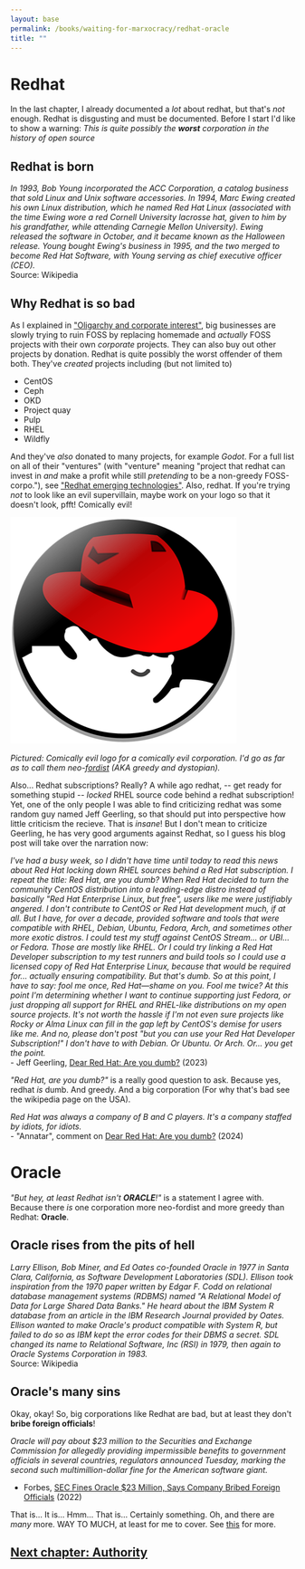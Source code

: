 ```yaml
---
layout: base
permalink: /books/waiting-for-marxocracy/redhat-oracle
title: ""
---
```


# Redhat
In the last chapter, I already documented a *lot* about redhat, but that's
*not* enough. Redhat is disgusting and must be documented. Before I start
I'd like to show a warning: *This is quite possibly the **worst** corporation
in the history of open source*

## Redhat is born
*In 1993, Bob Young incorporated the ACC Corporation, a catalog business that
sold Linux and Unix software accessories. In 1994, Marc Ewing created his own
Linux distribution, which he named Red Hat Linux (associated with the time
Ewing wore a red Cornell University lacrosse hat, given to him by his
grandfather, while attending Carnegie Mellon University). Ewing released the
software in October, and it became known as the Halloween release. Young bought
Ewing's business in 1995, and the two merged to become Red Hat Software, with
Young serving as chief executive officer (CEO).*  
Source: Wikipedia

## Why Redhat is so bad
As I explained in ["Oligarchy and corporate interest"](/books/waiting-for-marxocracy/oligarchy#corporate-interest),
big businesses are slowly trying to ruin FOSS by replacing homemade and *actually*
FOSS projects with their own *corporate* projects. They can also buy out other
projects by donation. Redhat is quite possibly the worst offender of them both.
They've *created* projects including (but not limited to)

- CentOS
- Ceph
- OKD
- Project quay
- Pulp
- RHEL
- Wildfly

And they've *also* donated to many projects, for example *Godot*. For a full
list on all of their "ventures" (with "venture" meaning "project that redhat can
invest in *and* make a profit while still *pretending* to be a non-greedy FOSS-corpo."),
see ["Redhat emerging technologies"](https://next.redhat.com/projects-full/). Also, redhat.
If you're trying *not* to look like an evil supervillain, maybe work on your logo
so that it doesn't look, pfft! Comically evil!

[![Redhat's comically evil logo!](/images/redhat.png)](/)

*Pictured: Comically evil logo for a comically evil corporation. I'd go
as far as to call them neo-[fordist](https://en.wikipedia.org/wiki/Fordism)
(AKA greedy and dystopian).*

Also... Redhat subscriptions? Really? A while ago redhat, -- get ready for something
stupid -- *locked* RHEL source code behind a redhat subscription! Yet, one of the
only people I was able to find criticizing redhat was some random guy named Jeff
Geerling, so that should put into perspective how little criticism the recieve. That
is *insane*! But I don't mean to criticize Geerling, he has very good arguments against
Redhat, so I guess his blog post will take over the narration now:

*I've had a busy week, so I didn't have time until today to read this news about Red
Hat locking down RHEL sources behind a Red Hat subscription. I repeat the title: Red
Hat, are you dumb? When Red Hat decided to turn the community CentOS distribution into
a leading-edge distro instead of basically "Red Hat Enterprise Linux, but free", users
like me were justifiably angered. I don't contribute to CentOS or Red Hat development
much, if at all. But I have, for over a decade, provided software and tools that were
compatible with RHEL, Debian, Ubuntu, Fedora, Arch, and sometimes other more exotic distros.
I could test my stuff against CentOS Stream... or UBI... or Fedora. Those are mostly like RHEL.
Or I could try linking a Red Hat Developer subscription to my test runners and build tools so
I could use a licensed copy of Red Hat Enterprise Linux, because that would be required for...
actually ensuring compatibility. But that's dumb. So at this point, I have to say: fool me
once, Red Hat—shame on you. Fool me twice? At this point I'm determining whether I want to
continue supporting just Fedora, or just dropping all support for RHEL and RHEL-like
distributions on my open source projects. It's not worth the hassle if I'm not even sure
projects like Rocky or Alma Linux can fill in the gap left by CentOS's demise for users
like me. And no, please don't post "but you can use your Red Hat Developer Subscription!"
I don't have to with Debian. Or Ubuntu. Or Arch. Or... you get the point.*  
\- Jeff Geerling, [Dear Red Hat: Are you dumb?](https://www.jeffgeerling.com/blog/2023/dear-red-hat-are-you-dumb) (2023)

*"Red Hat, are you dumb?"* is a really good question to ask. Because yes, redhat *is*
dumb. And greedy. And a big corporation (For why that's bad see the wikipedia page
on the USA).

*Red Hat was always a company of B and C players. It's a company staffed by
idiots, for idiots.*  
\- "Annatar", comment on [Dear Red Hat: Are you dumb?](https://www.jeffgeerling.com/blog/2023/dear-red-hat-are-you-dumb) (2024)

# Oracle
*"But hey, at least Redhat isn't **ORACLE**!"* is a statement I agree with. Because there
*is* one corporation more neo-fordist and more greedy than Redhat: **Oracle**.

## Oracle rises from the pits of hell
*Larry Ellison, Bob Miner, and Ed Oates co-founded Oracle in 1977 in Santa Clara,
California, as Software Development Laboratories (SDL). Ellison took inspiration from
the 1970 paper written by Edgar F. Codd on relational database management systems
(RDBMS) named "A Relational Model of Data for Large Shared Data Banks." He heard
about the IBM System R database from an article in the IBM Research Journal provided by Oates.
Ellison wanted to make Oracle's product compatible with System R, but failed to do so as IBM kept
the error codes for their DBMS a secret. SDL changed its name to Relational Software, Inc (RSI) in
1979, then again to Oracle Systems Corporation in 1983.*  
Source: Wikipedia

## Oracle's many sins
Okay, okay! So, big corporations like Redhat are bad, but at least they don't **bribe foreign
officials**!

*Oracle will pay about $23 million to the Securities and Exchange Commission for allegedly
providing impermissible benefits to government officials in several countries, regulators
announced Tuesday, marking the second such multimillion-dollar fine for the American software
giant.*  
- Forbes, [SEC Fines Oracle $23 Million, Says Company Bribed Foreign Officials](https://www.forbes.com/sites/dereksaul/2022/09/27/sec-fines-oracle-23-million-says-company-bribed-foreign-officials/)
(2022)

That is... It is... Hmm... That is... Certainly something. Oh, and there are *many* more.
WAY TO MUCH, at least for me to cover. See [this](https://lawyerinc.com/biggest-oracle-lawsuits-in-company-history/)
for more.

## [Next chapter: Authority](/books/waiting-for-marxocracy/authority)
